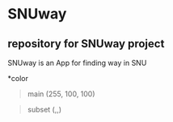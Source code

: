 SNUway
=============
repository for SNUway project
-------------
SNUway is an App for finding way in SNU

*color

>main    (255, 100, 100)

>subset  (,,)

